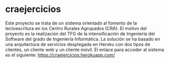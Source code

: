 # craejercicios
Este proyecto se trata de un sistema orientado al fomento de la lectoescritura en los Centro Rurales Agrupados (CRA). El motivo del proyecto es la realización del TFG de la intensificación de Ingeniería del Software del grado de Ingeniería Informática. La solución se ha basado en una arquitectura de servicios desplegada en Heroku con dos tipos de clientes, un cliente web y un cliente móvil. El enlace para acceder al sistema es el siguiente: https://craejercicios.herokuapp.com/
